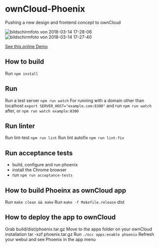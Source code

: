 # ownCloud-Phoenix

Pushing a new design and frontend concept to ownCloud

![bildschirmfoto von 2018-03-14 17-28-06](https://user-images.githubusercontent.com/1005065/37416039-20817b4c-27ad-11e8-9f14-cbe12936fd64.png)
![bildschirmfoto von 2018-03-14 17-27-40](https://user-images.githubusercontent.com/1005065/37416040-20ad906a-27ad-11e8-8a56-ad5f824743a0.png)



[See this online Demo](http://dev.felix.click/OWC.007.16/0.1.0/)

## How to build

Run `npm install`

## Run

Run a test server `npm run watch`
For running with a domain other than localhost `export SERVER_HOST="example.com:8300"` and run `npm run watch` after, or `npm run watch example:8300`

## Run linter

Run lint-test `npm run lint`
Run lint autofix `npm run lint-fix`

## Run acceptance tests

- build, configure and run phoenix
- install the Chrome browser
- run `npm run acceptance-tests`

## How to build Phoeinx as ownCloud app

Run `make clean && make`
Run `make -f Makefile.release` dist


## How to deploy the app to ownCloud

Grab build/dist/phoenix.tar.gz
Move to the apps folder on your ownCloud installation
tar -xzf phoenix.tar.gz
Run `./occ apps:enable phoenix`
Refresh your webui and see Phoenix in the app menu
